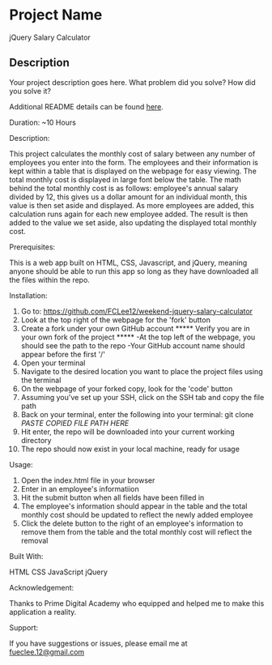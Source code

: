 # Project Name

jQuery Salary Calculator

## Description

Your project description goes here. What problem did you solve? How did you solve it?

Additional README details can be found [here](https://github.com/PrimeAcademy/readme-template/blob/master/README.md).

Duration: ~10 Hours

Description:

This project calculates the monthly cost of salary between any number of employees you enter into the form. The employees and their information
    is kept within a table that is displayed on the webpage for easy viewing. The total monthly cost is displayed in large font below the table. The math behind the total monthly cost is as follows: employee's annual salary divided by 12, this gives us a dollar amount for an individual month, this value is then set aside and displayed. As more employees are added, this calculation runs again for each new employee added. The result is then added to the value we set aside, also updating the displayed total monthly cost.

Prerequisites:

This is a web app built on HTML, CSS, Javascript, and jQuery, meaning anyone should be able to run this app so long as they have downloaded all the files within the repo.

Installation:

1) Go to: https://github.com/FCLee12/weekend-jquery-salary-calculator
2) Look at the top right of the webpage for the 'fork' button
3) Create a fork under your own GitHub account
    ***** Verify you are in your own fork of the project *****
        -At the top left of the webpage, you should see the path to the repo
        -Your GitHub account name should appear before the first '/'
4) Open your terminal
5) Navigate to the desired location you want to place the project files using the terminal
6) On the webpage of your forked copy, look for the 'code' button
7) Assuming you've set up your SSH, click on the SSH tab and copy the file path
7) Back on your terminal, enter the following into your terminal:
    git clone *PASTE COPIED FILE PATH HERE*
8) Hit enter, the repo will be downloaded into your current working directory
9) The repo should now exist in your local machine, ready for usage

Usage:

1) Open the index.html file in your browser
2) Enter in an employee's informatiion
3) Hit the submit button when all fields have been filled in
4) The employee's information should appear in the table and the total monthly cost should
    be updated to reflect the newly added employee
5) Click the delete button to the right of an employee's information to remove them from the table
     and the total monthly cost will reflect the removal

Built With:

HTML
CSS
JavaScript
jQuery

Acknowledgement:

Thanks to Prime Digital Academy who equipped and helped me to make this application a reality.

Support:

If you have suggestions or issues, please email me at fueclee.12@gmail.com
